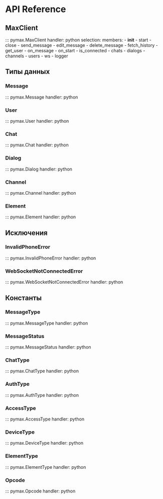 # API Reference

## MaxClient

::: pymax.MaxClient
    handler: python
    selection:
      members:
        - __init__
        - start
        - close
        - send_message
        - edit_message
        - delete_message
        - fetch_history
        - get_user
        - on_message
        - on_start
        - is_connected
        - chats
        - dialogs
        - channels
        - users
        - ws
        - logger

## Типы данных

### Message

::: pymax.Message
    handler: python

### User

::: pymax.User
    handler: python

### Chat

::: pymax.Chat
    handler: python

### Dialog

::: pymax.Dialog
    handler: python

### Channel

::: pymax.Channel
    handler: python

### Element

::: pymax.Element
    handler: python

## Исключения

### InvalidPhoneError

::: pymax.InvalidPhoneError
    handler: python

### WebSocketNotConnectedError

::: pymax.WebSocketNotConnectedError
    handler: python

## Константы

### MessageType

::: pymax.MessageType
    handler: python

### MessageStatus

::: pymax.MessageStatus
    handler: python

### ChatType

::: pymax.ChatType
    handler: python

### AuthType

::: pymax.AuthType
    handler: python

### AccessType

::: pymax.AccessType
    handler: python

### DeviceType

::: pymax.DeviceType
    handler: python

### ElementType

::: pymax.ElementType
    handler: python

### Opcode

::: pymax.Opcode
    handler: python
